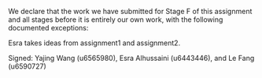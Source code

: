 We declare that the work we have submitted for Stage F of this assignment and all stages before it is entirely our own work, with the following documented exceptions:

Esra takes ideas from assignment1 and assignment2.

Signed: Yajing Wang (u6565980), Esra Alhussaini (u6443446), and Le Fang (u6590727)
